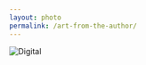 ```yaml
---
layout: photo
permalink: /art-from-the-author/
---
```


<div class="author-art">
    <img alt="Digital" title="Digital"
         src="/images/Liz-6Digital.jpg" />
</div>
